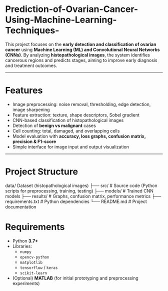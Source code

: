 # Prediction-of-Ovarian-Cancer-Using-Machine-Learning-Techniques-

This project focuses on the **early detection and classification of ovarian cancer** using **Machine Learning (ML) and Convolutional Neural Networks (CNNs)**. By analyzing **histopathological images**, the system identifies cancerous regions and predicts stages, aiming to improve early diagnosis and treatment outcomes.

---

#  Features
- Image preprocessing: noise removal, thresholding, edge detection, image sharpening  
- Feature extraction: texture, shape descriptors, Sobel gradient  
- CNN-based classification of histopathological images  
- Detection of **benign vs malignant** cases  
- Cell counting: total, damaged, and overlapping cells  
- Model evaluation with **accuracy, loss graphs, confusion matrix, precision & F1-score**  
- Simple interface for image input and output visualization  

---

# Project Structure
data/ Dataset (histopathological images)
├── src/ # Source code (Python scripts for preprocessing, training, testing)
├── models/ # Trained CNN models
├── results/ # Graphs, confusion matrix, performance metrics
├── requirements.txt # Python dependencies
└── README.md # Project documentation

# Requirements
- Python **3.7+**
- Libraries:
  - `numpy`
  - `opencv-python`
  - `matplotlib`
  - `tensorflow` / `keras`
  - `scikit-learn`
- (Optional) **MATLAB** (for initial prototyping and preprocessing experiments)
